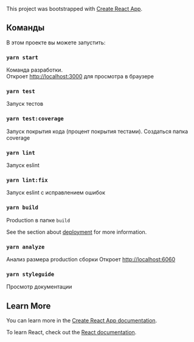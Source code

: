 This project was bootstrapped with [Create React App](https://github.com/facebook/create-react-app).

## Команды

В этом проекте вы можете запустить:

### `yarn start`

Команда разработки.<br />
Откроет [http://localhost:3000](http://localhost:3000) для просмотра в браузере

### `yarn test`

Запуск тестов<br />

### `yarn test:coverage`

Запуск покрытия кода (процент покрытия тестами). Создаться папка coverage

### `yarn lint`

Запуск eslint

### `yarn lint:fix`

Запуск eslint с исправлением ошибок

### `yarn build`

Production в папке `build`<br />

See the section about [deployment](https://facebook.github.io/create-react-app/docs/deployment) for more information.

### `yarn analyze`

Анализ размера production сборки
Откроет [http://localhost:6060](http://localhost:6060)

### `yarn styleguide`

Просмотр документации
## Learn More

You can learn more in the [Create React App documentation](https://facebook.github.io/create-react-app/docs/getting-started).

To learn React, check out the [React documentation](https://reactjs.org/).
